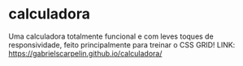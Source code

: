 # calculadora
Uma calculadora totalmente funcional e com leves toques de responsividade, feito principalmente para treinar o CSS GRID!
LINK: https://gabrielscarpelin.github.io/calculadora/
